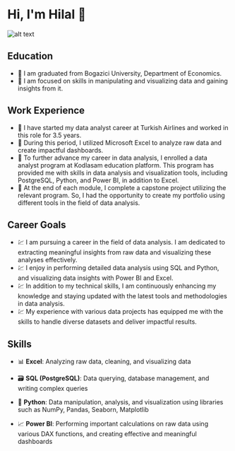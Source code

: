 # Hi, I'm Hilal 👋

![alt text](https://i.imgur.com/0pabrrb.jpeg)
 
## Education

- 🎯 I am graduated from Bogazici University, Department of Economics.
- 🎯 I am focused on skills in manipulating and visualizing data and gaining insights from it.

## Work Experience
- 🚀 I have started my data analyst career at Turkish Airlines and worked in this role for 3.5 years. 
- 🚀 During this period, I utilized Microsoft Excel to analyze raw data and create impactful dashboards. 
- 🚀 To further advance my career in data analysis, I enrolled a data analyst program at Kodlasam education platform. This program has provided me with skills in data analysis and visualization tools, including PostgreSQL, Python, and Power BI, in addition to Excel.
- 🚀 At the end of each module, I complete a capstone project utilizing the relevant program. So, I had the opportunity to create my portfolio using different tools in the field of data analysis.

## Career Goals
- 💹 I am pursuing a career in the field of data analysis. I am dedicated to extracting meaningful insights from raw data and visualizing these analyses effectively. 
- 💹 I enjoy in performing detailed data analysis using SQL and Python, and visualizing data insights with Power BI and Excel. 
- 💹 In addition to my technical skills, I am continuously enhancing my knowledge and staying updated with the latest tools and methodologies in data analysis. 
- 💹 My experience with various data projects has equipped me with the skills to handle diverse datasets and deliver impactful results.

## Skills 

- 📊 **Excel**: 
  Analyzing raw data, cleaning, and visualizing data
  
- 🗃️ **SQL (PostgreSQL)**: 
  Data querying, database management, and writing complex queries
  
- 🐍 **Python**: 
  Data manipulation, analysis, and visualization using libraries such as NumPy, Pandas, Seaborn, Matplotlib
  
- 📈 **Power BI**: 
  Performing important calculations on raw data using various DAX functions, and creating effective and meaningful dashboards
